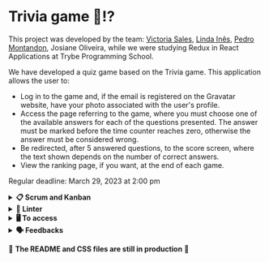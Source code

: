 # Trivia game 🙋⁉️

This project was developed by the team: [Victoria Sales](https://github.com/VicSales28), [Linda Inês](https://github.com/lindainesv), [Pedro Montandon](https://github.com/pedroMontandon), Josiane Oliveira, while we were studying Redux in React Applications at Trybe Programming School. 

We have developed a quiz game based on the Trivia game. This application allows the user to:

- Log in to the game and, if the email is registered on the Gravatar website, have your photo associated with the user's profile.
- Access the page referring to the game, where you must choose one of the available answers for each of the questions presented. The answer must be marked before the time counter reaches zero, otherwise the answer must be considered wrong.
- Be redirected, after 5 answered questions, to the score screen, where the text shown depends on the number of correct answers.
- View the ranking page, if you want, at the end of each game.

Regular deadline: March 29, 2023 at 2:00 pm

<details>
  <summary><strong>📋 Scrum and Kanban</strong></summary><br />

This project was developed using a Kanban board in Trello for task management and visual monitoring of activities. We also were holding a Daily Scrum for all the developers on the team to keep up to date on each other's progress.

</details>

<details>
  <summary><strong>🔎 Linter</strong></summary><br />

To ensure code quality, the `ESLint` and `Stylelint` linters were used in this project.

ESLint is a tool for identifying and reporting patterns found in ECMAScript/JavaScript code. In many ways it is similar to JSLint and JSHint with a few exceptions:

* ESLint uses Espree for JavaScript parsing.
* ESLint uses an AST to evaluate patterns in code.
* ESLint is completely 'pluggable', each of the rules is a plugin and you can add […]

To run them locally, run the commands below:
`npm run lint`
`npm run lint:styles`

</details>

<details>
  <summary><strong>🖥️ To access</strong></summary><br />

1 - Clone the repository:
`git clone git@github.com:VicSales28/project-trivia.git`

2 - Enter the repository folder you just cloned.

You must be using node version 16 (or higher).

To check your version, use the command:
`nvm --version`

3 - With the required version, install the dependencies:
`npm install`

4 - To view the application, use the command:
`npm start`

</details>

<details>
  <summary><strong>🗣 Feedbacks</strong></summary><br />
  
_Give us feedbacks, We're open to new ideas_ 😉

</details>

:construction: **The README and CSS files are still in production** :construction:

